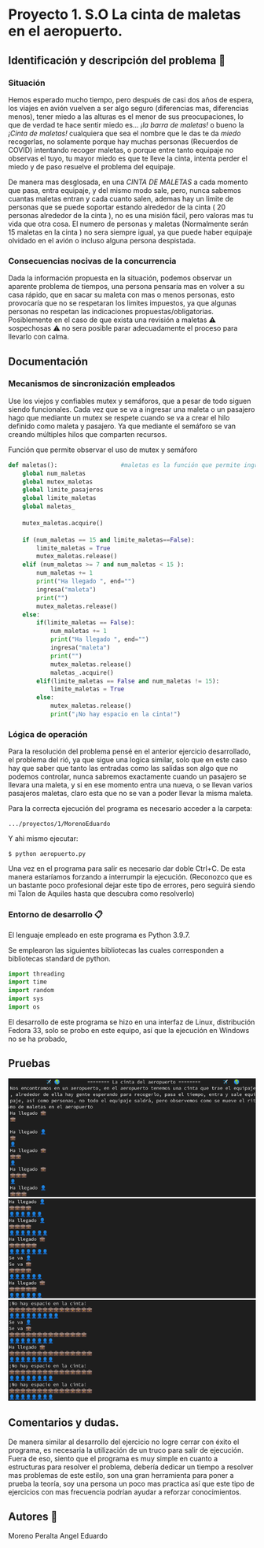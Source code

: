 # Proyecto 1. S.O La cinta de maletas en el aeropuerto.



## Identificación y descripción del problema 🚀

### Situación

Hemos esperado mucho tiempo, pero después de casi dos años de espera, los viajes en avión vuelven a ser algo seguro (diferencias mas, diferencias menos), tener miedo a las alturas es el menor de sus preocupaciones, lo que de verdad te hace sentir miedo es... _¡la barra de maletas!_ o bueno la _¡Cinta de maletas!_ cualquiera que sea el nombre que le das te da _miedo_ recogerlas, no solamente porque hay muchas personas (Recuerdos de COVID) intentando recoger maletas, o porque entre tanto equipaje no observas el tuyo, tu mayor miedo es que te lleve la cinta, intenta perder el miedo y de paso resuelve el problema del equipaje.

De manera mas desglosada, en una _CINTA DE MALETAS_ a cada momento que pasa, entra equipaje, y del mismo modo sale, pero, nunca sabemos cuantas maletas entran y cada cuanto salen, ademas hay un limite de personas que se puede soportar estando alrededor de la cinta ( 20 personas alrededor de la cinta ), no es una misión fácil, pero valoras mas tu vida que otra cosa. El numero de personas y maletas (Normalmente serán 15 maletas en la cinta ) no sera siempre igual, ya que puede haber equipaje olvidado en el avión o incluso alguna persona despistada.

### Consecuencias nocivas de la concurrencia

Dada la información propuesta en la situación, podemos observar un aparente problema de tiempos, una persona pensaría mas en volver a su casa rápido, que en sacar su maleta con mas o menos personas, esto provocaría que no se respetaran los limites impuestos, ya que algunas personas no respetan las indicaciones propuestas/obligatorias. Posiblemente en el caso de que exista una revisión a maletas ⚠️ sospechosas ⚠️ no sera posible parar adecuadamente el proceso para llevarlo con calma. 


## Documentación 

### Mecanismos de sincronización empleados

Use los viejos y confiables mutex y semáforos, que a pesar de todo siguen siendo funcionales.
Cada vez que se va a ingresar una maleta o un pasajero hago que mediante un mutex se respete cuando se va a crear el hilo definido como maleta y pasajero. Ya que mediante el semáforo se van creando múltiples hilos que comparten recursos.

Función que permite observar el uso de mutex y semáforo
```python
def maletas():                  #maletas es la función que permite ingresar maletas a la banda, no recibe un argumento.
    global num_maletas
    global mutex_maletas
    global limite_pasajeros
    global limite_maletas
    global maletas_

    mutex_maletas.acquire()

    if (num_maletas == 15 and limite_maletas==False):
        limite_maletas = True
        mutex_maletas.release()
    elif (num_maletas >= 7 and num_maletas < 15 ):
        num_maletas += 1
        print("Ha llegado ", end="")
        ingresa("maleta")
        print("")       
        mutex_maletas.release()
    else:
        if(limite_maletas == False):
            num_maletas += 1
            print("Ha llegado ", end="")
            ingresa("maleta")
            print("")
            mutex_maletas.release()
            maletas_.acquire()
        elif(limite_maletas == False and num_maletas != 15):
            limite_maletas = True
        else:
            mutex_maletas.release()
            print("¡No hay espacio en la cinta!")

```

### Lógica de operación

Para la resolución del problema pensé en el anterior ejercicio desarrollado, el problema del rió, ya que sigue una logica similar, solo que en este caso hay que saber que tanto las entradas como las salidas son algo que no podemos controlar, nunca sabremos exactamente cuando un pasajero se llevara una maleta, y si en ese momento entra una nueva, o se llevan varios pasajeros maletas, claro esta que no se van a poder llevar la misma maleta.

Para la correcta ejecución del programa es necesario acceder a la carpeta:
```
.../proyectos/1/MorenoEduardo

```
Y ahi mismo ejecutar:
```shell
$ python aeropuerto.py
```
Una vez en el programa para salir es necesario dar doble Ctrl+C. De esta manera estaríamos forzando a interrumpir la ejecución. (Reconozco que es un bastante poco profesional dejar este tipo de errores, pero seguirá siendo mi Talon de Aquiles hasta que descubra como resolverlo)
### Entorno de desarrollo 📋
 El lenguaje empleado en este programa es Python 3.9.7.

 Se emplearon las siguientes bibliotecas las cuales corresponden a bibliotecas standard de python.
```python
import threading
import time
import random
import sys
import os 

```

El desarrollo de este programa se hizo en una interfaz de Linux, distribución Fedora 33, solo se probo en este equipo, así que la ejecución en Windows no se ha probado,

## Pruebas
![](1.png)
![](2.png)
![](3.png)

## Comentarios y dudas.

De manera similar al desarrollo del ejercicio no logre cerrar con éxito el programa, es necesaria la utilización de un truco para salir de ejecución. Fuera de eso, siento que el programa es muy simple en cuanto a estructuras para resolver el problema, debería dedicar un tiempo a resolver mas problemas de este estilo, son una gran herramienta para poner a prueba la teoría, soy una persona un poco mas practica así que este tipo de ejercicios con mas frecuencia podrían ayudar a reforzar conocimientos. 

## Autores :construction_worker:

Moreno Peralta Angel Eduardo 


